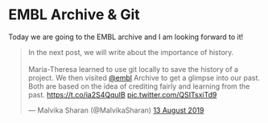 # EMBL Archive & Git

Today we are going to the EMBL archive and I am looking forward to it!

<blockquote class="twitter-tweet" data-lang="en-gb"><p lang="en" dir="ltr">In the next post, we will write about the importance of history. <br><br>Maria-Theresa learned to use git locally to save the history of a project. We then visited <a href="https://twitter.com/embl?ref_src=twsrc%5Etfw">@embl</a> Archive to get a glimpse into our past. Both are based on the idea of crediting fairly and learning from the past. <a href="https://t.co/ia2S4QquIB">https://t.co/ia2S4QquIB</a> <a href="https://t.co/QSITsxiTd9">pic.twitter.com/QSITsxiTd9</a></p>&mdash; Malvika Sharan (@MalvikaSharan) <a href="https://twitter.com/MalvikaSharan/status/1161379253449105408?ref_src=twsrc%5Etfw">13 August 2019</a></blockquote>
<script async src="https://platform.twitter.com/widgets.js" charset="utf-8"></script>
